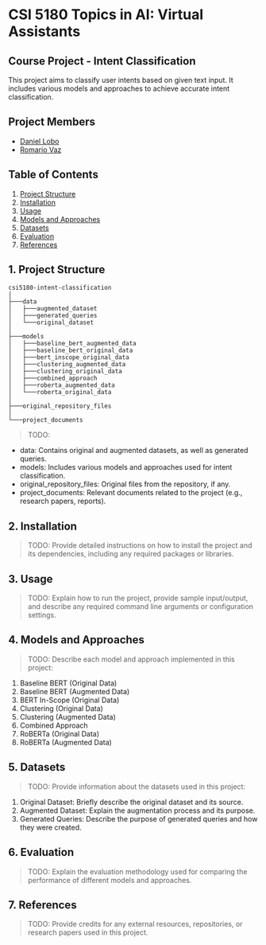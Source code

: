 # **CSI 5180 Topics in AI: Virtual Assistants**

## **Course Project - Intent Classification**
This project aims to classify user intents based on given text input. It includes various models and approaches to achieve accurate intent classification.

## **Project Members**
- [Daniel Lobo](https://github.com/danlobo1999)
- [Romario Vaz](https://github.com/Mystery3434)

## **Table of Contents**
1. <a href="#Project Structure">Project Structure</a>
3. <a href="#Installation">Installation</a>
4. <a href="#Usage">Usage</a>
5. <a href="#Models and Approaches">Models and Approaches</a>
6. <a href="#Datasets">Datasets</a>
7. <a href="#Evaluation">Evaluation</a>
8. <a href="#References">References</a>

## <a name="Project Structure">**1. Project Structure**</a>
```
csi5180-intent-classification
│
├───data
│   ├───augmented_dataset
│   ├───generated_queries
│   └───original_dataset
│
├───models
│   ├───baseline_bert_augmented_data
│   ├───baseline_bert_original_data
│   ├───bert_inscope_original_data
│   ├───clustering_augmented_data
│   ├───clustering_original_data
│   ├───combined_approach
│   ├───roberta_augmented_data
│   └───roberta_original_data
│
├───original_repository_files
│
└───project_documents
```
> TODO: 
- data: Contains original and augmented datasets, as well as generated queries.
- models: Includes various models and approaches used for intent classification.
- original_repository_files: Original files from the repository, if any.
- project_documents: Relevant documents related to the project (e.g., research papers, reports).


## <a name="Installation">**2. Installation**</a>
> TODO: Provide detailed instructions on how to install the project and its dependencies, including any required packages or libraries.

## <a name="Usage">**3. Usage**</a>
> TODO: Explain how to run the project, provide sample input/output, and describe any required command line arguments or configuration settings.

## <a name="Models and Approaches">**4. Models and Approaches**</a>
> TODO: Describe each model and approach implemented in this project:

1. Baseline BERT (Original Data)
2. Baseline BERT (Augmented Data)
3. BERT In-Scope (Original Data)
4. Clustering (Original Data)
5. Clustering (Augmented Data)
6. Combined Approach
7. RoBERTa (Original Data)
8. RoBERTa (Augmented Data)

## <a name="Datasets">**5. Datasets**</a>
> TODO: Provide information about the datasets used in this project:

1. Original Dataset: Briefly describe the original dataset and its source.
2. Augmented Dataset: Explain the augmentation process and its purpose.
3. Generated Queries: Describe the purpose of generated queries and how they were created.

## <a name="Evaluation">**6. Evaluation**</a>
> TODO: Explain the evaluation methodology used for comparing the performance of different models and approaches.

## <a name="References">**7. References**</a>
> TODO: Provide credits for any external resources, repositories, or research papers used in this project.
